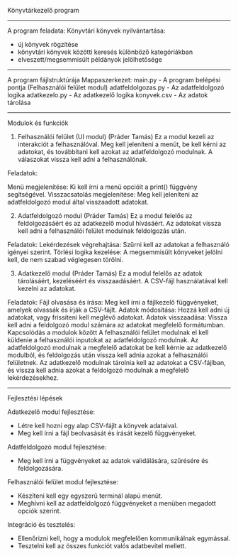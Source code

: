 Könyvtárkezelő program

-------------------------

A program feladata:
Könyvtári könyvek nyilvántartása:
- új könyvek rögzítése
- könyvtári könyvek közötti keresés különböző kategóriákban
- elveszett/megsemmisült példányok jelölhetősége

-------------------------

A program fájlstruktúrája
Mappaszerkezet:
main.py - A program belépési pontja (Felhasználói felület modul)
adatfeldolgozas.py - Az adatfeldolgozó logika
adatkezelo.py - Az adatkezelő logika
konyvek.csv - Az adatok tárolása

-------------------------

Modulok és funkciók
1. Felhasználói felület (UI modul) (Práder Tamás)
Ez a modul kezeli az interakciót a felhasználóval. Meg kell jeleníteni a menüt, be kell kérni az adatokat, és továbbítani kell azokat az adatfeldolgozó modulnak. A válaszokat vissza kell adni a felhasználónak.

Feladatok:

Menü megjelenítése: Ki kell írni a menü opcióit a print() függvény segítségével.
Visszacsatolás megjelenítése: Meg kell jeleníteni az adatfeldolgozó modul által visszaadott adatokat.

2. Adatfeldolgozó modul  (Práder Tamás)
Ez a modul felelős az feldolgozásáért és az adatkezelő modul hívásáért. Az adatokat vissza kell adni a felhasználói felület modulnak feldolgozás után.

Feladatok:
Lekérdezések végrehajtása: Szűrni kell az adatokat a felhasználó igényei szerint.
Törlési logika kezelése: A megsemmisült könyveket jelölni kell, de nem szabad véglegesen törölni.

3. Adatkezelő modul  (Práder Tamás)
Ez a modul felelős az adatok tárolásáért, kezeléséért és visszaadásáért. A CSV-fájl használatával kell kezelni az adatokat.

Feladatok:
Fájl olvasása és írása: Meg kell írni a fájlkezelő függvényeket, amelyek olvassák és írják a CSV-fájlt.
Adatok módosítása: Hozzá kell adni új adatokat, vagy frissíteni kell meglévő adatokat.
Adatok visszaadása: Vissza kell adni a feldolgozó modul számára az adatokat megfelelő formátumban.
Kapcsolódás a modulok között
A felhasználói felület modulnak el kell küldenie a felhasználói inputokat az adatfeldolgozó modulnak.
Az adatfeldolgozó modulnak a megfelelő adatokat be kell kérnie az adatkezelő modulból, és feldolgozás után vissza kell adnia azokat a felhasználói felületnek.
Az adatkezelő modulnak tárolnia kell az adatokat a CSV-fájlban, és vissza kell adnia azokat a feldolgozó modulnak a megfelelő lekérdezésekhez.

----------------------------------

Fejlesztési lépések

Adatkezelő modul fejlesztése:
- Létre kell hozni egy alap CSV-fájlt a könyvek adataival.
- Meg kell írni a fájl beolvasását és írását kezelő függvényeket.

Adatfeldolgozó modul fejlesztése:
- Meg kell írni a függvényeket az adatok validálására, szűrésére és feldolgozására.

Felhasználói felület modul fejlesztése:
- Készíteni kell egy egyszerű terminál alapú menüt.
- Meghívni kell az adatfeldolgozó függvényeket a menüben megadott opciók szerint.

Integráció és tesztelés:
- Ellenőrizni kell, hogy a modulok megfelelően kommunikálnak egymással.
- Tesztelni kell az összes funkciót valós adatbevitel mellett.
